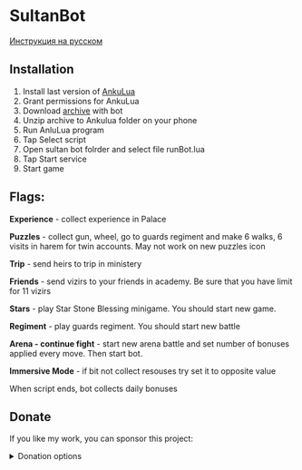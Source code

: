 # SultanBot

[Инструкция на русском](README_RUS.md)

## Installation
1. Install last version of [AnkuLua](https://ankulua.boards.net/thread/1395/ankulua-trial-apk-download)
2. Grant permissions for AnkuLua
3. Download [archive](https://github.com/DrBlast/SultanBot/archive/sultan.zip   ) with bot
4. Unzip archive to Ankulua folder on your phone
5. Run AnluLua program
6. Tap Select script
7. Open sultan bot folrder and select file runBot.lua
8. Tap Start service
9. Start game

## Flags:
**Experience** - collect experience in Palace

**Puzzles** - collect gun, wheel, go to guards regiment and make 6 walks, 6 visits in harem for twin accounts. May not work on new puzzles icon

**Trip** - send heirs to trip in ministery

**Friends** - send vizirs to your friends in academy. Be sure that you have limit for 11 vizirs

**Stars** - play Star Stone Blessing minigame. You should start new game.

**Regiment** - play guards regiment. You should start new battle

**Arena - continue fight**  - start new arena battle and set number of bonuses applied every move. Then start bot.

**Immersive Mode** - if bit not collect resouses try set it to opposite value


When script ends, bot collects daily bonuses


## Donate
If you like my work, you can sponsor this project:

<details>
   <summary>Donation options</summary>
        [PayPal](https://www.paypal.com/paypalme/enichegovskiy)
        <img src="https://github.com/DrBlast/SultanBot/blob/sultan/donate/Waves_QR.png" width = 130 alt="3PGrM7bxbNpxVYwanTDZbkggpztPTMkPAJ4">
        <img src="https://github.com/DrBlast/SultanBot/blob/sultan/donate/Bitcoin_QR.png" width = 130 alt="bitcoin:19noFSCEni4gw1pSJKVohQaBsKHgVRXhDb">
        <img src="https://github.com/DrBlast/SultanBot/blob/sultan/donate/Ethereum_QR.png" width = 130 alt="0x0e5d110f39a66D3e0BDa72294360a8034B35D05F">
</details>

